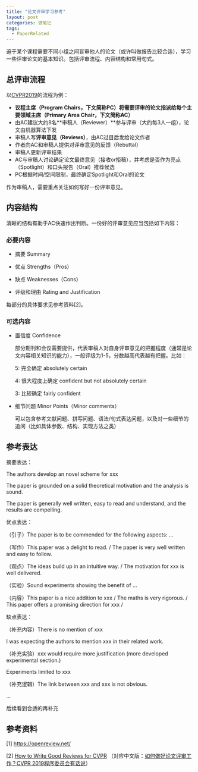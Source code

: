 ```yaml
---
title: "论文评审学习参考"
layout: post
categories: 做笔记
tags:
  - PaperRelated
---
```


迫于某个课程需要不同小组之间盲审他人的论文（或许叫做报告比较合适），学习一些评审论文的基本知识。包括评审流程、内容结构和常用句式。

<!-- more -->

## 总评审流程

以[CVPR2019](http://cvpr2019.thecvf.com/)的流程为例：

* **议程主席（Program Chairs，下文简称PC）**将需要评审的论文指派给每个**主要领域主席（Primary Area Chair，下文简称AC）**
* 由AC建议大约8名**审稿人（Reviewer）**参与评审（大约每3人一组），论文由机器算法下发
* 审稿人写**评审意见（Reviews）**，由AC过目后发给论文作者
* 作者向AC和审稿人提供对评审意见的反馈（Rebuttal）
* 审稿人更新评审结果
* AC与审稿人讨论确定论文最终意见（接收or拒稿），并考虑是否作为亮点（Spotlight）和口头报告（Oral）推荐候选
* PC根据时间/空间限制，最终确定Spotlight和Oral的论文

作为审稿人，需要重点关注如何写好一份评审意见。

## 内容结构

清晰的结构有助于AC快速作出判断。一份好的评审意见应当包括如下内容：

### 必要内容

* 摘要 Summary

* 优点 Strengths（Pros）

* 缺点 Weaknesses（Cons）

* 评级和理由 Rating and Justification

每部分的具体要求见参考资料[2]。

### 可选内容

* 置信度 Confidence

  部分期刊和会议需要提供，代表审稿人对自身评审意见的把握程度（通常是论文内容相关知识的能力），一般评级为1-5，分数越高代表越有把握。比如：

  	5: 完全确定 absolutely certain

  	4: 很大程度上确定 confident but not absolutely certain

  	3: 比较确定 fairly confident

* 细节问题 Minor Points（Minor comments）

  可以包含参考文献问题、拼写问题、语法/句式表达问题，以及对一些细节的追问（比如具体参数、结构、实现方法之类）

## 参考表达

 摘要表达：

The authors develop an novel scheme for xxx

The paper is grounded on a solid theoretical motivation and the analysis is sound.

The paper is generally well written, easy to read and understand, and the results are compelling.

优点表达：

（引子）The paper is to be commended for the following aspects: ...

（写作）This paper was a delight to read. / The paper is very well written and easy to follow.

（观点）The ideas build up in an intuitive way. / The motivation for xxx is well delivered.

（实验）Sound experiments showing the benefit of ...

（内容）This paper is a nice addition to xxx / The maths is very rigorous. / This paper offers a promising direction for xxx / 

缺点表达：

（补充内容）There is no mention of xxx

I was expecting the authors to mention xxx in their related work.

（补充实验）xxx would require more justification (more developed experimental section.)

Experiments limited to xxx

（补充逻辑）The link between xxx and xxx is not obvious.

...

后续看到合适的再补充

## 参考资料

[1] https://openreview.net/

\[2\] [How to Write Good Reviews for CVPR](https://www.dropbox.com/s/725p60wcajbb8xh/How%20to%20Review%20for%20CVPR.pptx) （对应中文版：[如何做好论文评审工作？CVPR 2019程序委员会有话说](https://zhuanlan.zhihu.com/p/49975649)）






